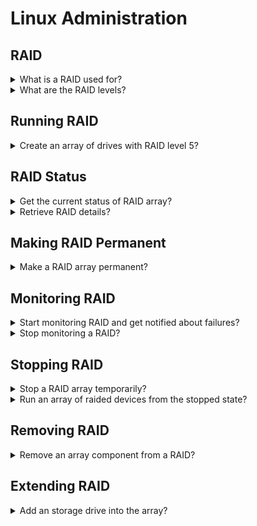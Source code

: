# Linux Administration

## RAID

<details>
<summary>What is a RAID used for?</summary>

> **Redundant Array of Independent Drives** is a mechanism in which multiple
> disks are combined for more reliablity and speed.

> **Resources**
> - mdadm(1)

> **References**
---
</details>

<details>
<summary>What are the RAID levels?</summary>

> **RAID 0**
> **RAID 1**
> **RAID 3**
>
> Similar to RAID 5 but with parities on only one drive.
>
> **RAID 4**
> **RAID 5**
> **RAID 6**
> **RAID 10**

> **Resources**
> - mdadm(1)

> **References**
---
</details>

## Running RAID

<details>
<summary>Create an array of drives with RAID level 5?</summary>

> ```sh
> mdadm --create --verbose /dev/md0 --level 5 --raid-devices 3 /dev/sda /dev/sdb /dev/sdc
> ``````

> **Resources**
> - mdadm(1)

> **References**
---
</details>

## RAID Status

<details>
<summary>Get the current status of RAID array?</summary>

> ```sh
> cat /proc/mdstat
> watch -n1 cat /proc/mdstat
> ``````

> **Resources**
> - mdadm(1)

> **References**
---
</details>

<details>
<summary>Retrieve RAID details?</summary>

> ```sh
> mdadm --detail --scan
> mdadm --detail /dev/md0
> ``````

> **Resources**
> - mdadm(1)

> **References**
---
</details>

## Making RAID Permanent

<details>
<summary>Make a RAID array permanent?</summary>

> ```sh
> mdadm --detail --scan >> /etc/mdadm.conf
> ``````

> **Resources**
> - mdadm(1)

> **References**
---
</details>

## Monitoring RAID

<details>
<summary>Start monitoring RAID and get notified about failures?</summary>

> Edit `mdadm(1)` configuration `/etc/mdadm.conf`, and specify `MAILADDR`,
> `MAILFROM` and `PROGRAM`.
>
> ```sh
> mdadm --monitor --scan --test
> ``````

> **Resources**
> - mdadm(1)

> **References**
---
</details>

<details>
<summary>Stop monitoring a RAID?</summary>

> ```sh
> mdadm --monitor --stop
> ``````

> **Resources**
> - mdadm(1)

> **References**
---
</details>

## Stopping RAID

<details>
<summary>Stop a RAID array temporarily?</summary>

> ```sh
> mdadm --stop /dev/md0
> ``````

> **Resources**
> - mdadm(1)

> **References**
---
</details>

<details>
<summary>Run an array of raided devices from the stopped state?</summary>

> ```sh
> mdadm --assemble /dev/md0 /dev/sda /dev/sdb /dev/sdc
> ``````

> **Resources**
> - mdadm(1)

> **References**
---
</details>

## Removing RAID

<details>
<summary>Remove an array component from a RAID?</summary>

> ```sh
> mdadm --manage /dev/md0 --fail /dev/sdX
> mdadm --manage /dev/md0 --remove /dev/sdX
> mdadm --zero-superblock /dev/sdX
> mdadm --detail --scan >> /etc/mdadm.conf
> ``````

> **Resources**
> - mdadm(1)

> **References**
---
</details>

## Extending RAID

<details>
<summary>Add an storage drive into the array?</summary>

> ```sh
> fdisk /dev/sdd
> mdadm --manage /dev/md0 --add /dev/sdd
> ``````

> **Resources**
> - mdadm(1)

> **References**
---
</details>
